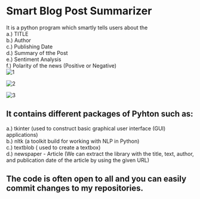# Smart Blog Post Summarizer

It is a python program which smartly tells users about the<br/>
a.) TITLE <br/>
b.) Author <br/>
c.) Publishing Date <br/>
d.) Summary of tthe Post <br/>
e.) Sentiment Analysis <br/>
f.) Polarity of the news (Positive or Negative) <br/>
![1](https://github.com/Rishu1204/Smart-Blog-Post-summarizer/assets/104202825/e69d7288-2993-4b03-8060-b4eac80597a7)
<br/>

![2](https://github.com/Rishu1204/Smart-Blog-Post-summarizer/assets/104202825/5879b8b0-8d3f-4f62-a6c9-a4717d7a60a6)
<br/>

![3](https://github.com/Rishu1204/Smart-Blog-Post-summarizer/assets/104202825/4836a54e-3b73-488a-8614-58e2f30037c1)
<br/>

## It contains different packages of Pyhton such as: <br/>
a.) tkinter (used to construct basic graphical user interface (GUI) applications) <br/>
b.) nltk (a toolkit build for working with NLP in Python) <br/>
c.) textblob ( used to create a textbox) <br/>
d.) newspaper - Article (We can extract the library with the title, text, author, and publication date of the article by using the given URL) <br/>

## The code is often open to all and you can easily commit changes to my repositories.
